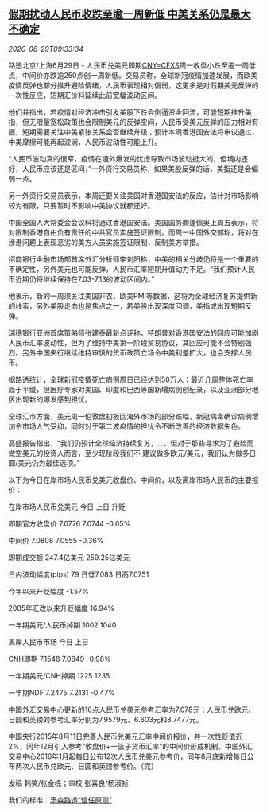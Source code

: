 <!--1593426198000-->
[假期扰动人民币收跌至逾一周新低 中美关系仍是最大不确定](https://cn.reuters.com/article/china-yuan-fx-market-0629-idCNKBS240111)
------

<div><i>2020-06-29T09:33:34</i></div><div class="StandardArticleBody_body"><p>路透北京/上海6月29日 - 人民币兑美元即期<a href="/investing/currencies/quote?srcCurr=CNY&destCurr=USD">CNY=CFXS</a>周一收盘小跌至逾一周低点，中间价亦跌逾250点创一周新低。交易员称，全球新冠疫情加速发展，而欧美疫情反弹也部分推升避险情绪，人民币表现相对偏弱，这更多是对假期美元反弹的一次性反应，短期汇价料延续此前宽幅波动区间。 </p><p>他们并指出，若疫情对经济冲击引发美股下跌会倒逼资金回流，可能短期推升美指，但无限量宽松政策也会限制美元的反弹空间，人民币受美元反弹的压力相对有限，短期需要关注中美紧张关系会否继续升级；预计本周香港国安法将审议通过，中美摩擦可能再起波澜，人民币波动性可能上升。 </p><p>“人民币波动真的很窄，疫情在境外爆发的忧虑导致市场波动挺大的，但境内还好，人民币应该还是区间，”一外资行交易员称，如果美股反弹的话，美指还是会偏弱一点。 </p><p>另一外资行交易员表示，本周还要关注美国对香港国安法的反应，估计对市场影响较为有限，只要暂时不影响中美协议就都还好。 </p><p>中国全国人大常委会会议料将通过香港国安法。美国国务卿蓬佩奥上周五表示，将对限制香港自由负有责任的中共官员实施签证限制。而周一中国外交部称，将对在涉港问题上表现恶劣的美方人员实施签证限制，反制美方举措。 </p><p>招商银行金融市场部首席外汇分析师李刘阳称，中美的相关分歧仍将是一个重要的不确定性，另外美元也可能反弹，人民币汇率短期升值动力不足。“我们预计人民币近期仍将继续保持在7.03-7.13的波动区间内。” </p><p>他表示，新的一周须关注美国非农，欧美PMI等数据，这将为全球经济复苏提供新的线索，另外美股走向也是焦点之一，若美股出现深度回调，美指或出现短期反弹。 </p><p>瑞穗银行亚洲首席策略师张建泰最新点评称，特朗普对香港国安法的回应可能加剧人民币汇率波动性，但为了维持中美第一阶段贸易协议，其回应可能不会特别强烈。另外中国央行继续维持审慎的货币政策立场令中美利差扩大，也会支撑人民币。 </p><p>据路透统计，全球新冠疫情死亡病例周日已经达到50万人；最近几周整体死亡率趋于平缓，但医疗专家对美国、印度和巴西等国新增病例创纪录，以及亚洲部分地区出现新的爆发感到担忧。 </p><p>全球汇市方面，美元周一伦敦盘初扳回海外市场的部分跌幅，新冠病毒确诊病例增加令市场人气受抑，同时对于第二波疫情的担忧令不断改善的经济数据失色。 </p><p>高盛报告指出，“我们仍预计全球经济持续复苏，...，但对于那些寻求为了避险而做空美元的投资人而言，至少现阶段我们不 建议做多欧元/美元，我们认为做多日圆/美元仍为最佳选项。” </p><p>以下为今日在岸市场人民币兑美元收盘价、中间价，以及离岸市场人民币的主要报价： </p><p>           在岸市场人民币兑美元                        今日            上日           升贬           </p><p>                                即期官方收盘价    7.0776        7.0744         -0.05%           </p><p>                                    中间价    7.0808        7.0555         -0.36%           </p><p>                                  即期成交额   247.4亿美元     259.25亿美元                    </p><p>                           日内波动幅度(pips)      79         日低7.083      日高7.0751           </p><p>                               今年以来升贬幅度                                 -1.57%           </p><p>                          2005年汇改以来升贬幅度                                 16.94%           </p><p>                            一年期美元/人民币掉期         1002          1040                  </p><p>           离岸人民币市场                           今日            上日                            </p><p>                                  CNH即期    7.1548        7.0849         -0.98%           </p><p>                            一年期美元/CNH掉期     1225          1235                           </p><p>                                 一年期NDF    7.2475        7.2131         -0.47%           </p><p>中国外汇交易中心更新的16点人民币兑美元参考汇率为7.078元；人民币兑欧元、日圆和英镑的参考汇率分别为7.9579元、6.603元和8.7477元。 </p><p>中国央行2015年8月11日完善人民币兑美元汇率中间价报价，并一次性贬值近2%，同年12月引入参考“收盘价+一篮子货币汇率”的中间价形成机制。中国外汇交易中心2016年1月起每日公布12次人民币兑美元参考价，同年8月底新增每日公布两次人民币兑欧元、日圆和英镑参考价。（完）  </p><div class="Attribution_container"><div class="Attribution_attribution"><p class="Attribution_content">发稿 韩笑/张金栋；审校 张喜良/杨淑祯</p></div></div><div class="StandardArticleBody_trustBadgeContainer"><span class="StandardArticleBody_trustBadgeTitle">我们的标准：</span><span class="trustBadgeUrl"><a href="https://www.thomsonreuters.cn/content/dam/openweb/documents/pdf/china/brochures/about-us-1.pdf">汤森路透“信任原则”</a></span></div></div>
